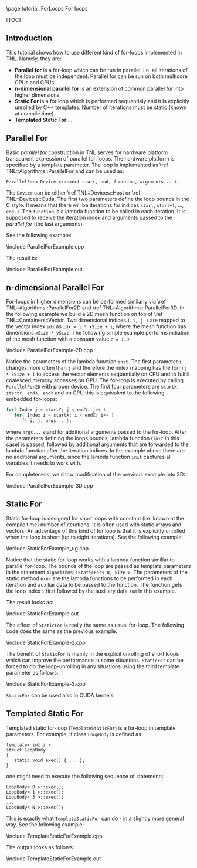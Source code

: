 \page tutorial_ForLoops For loops

[TOC]

## Introduction

This tutorial shows how to use different kind of for-loops implemented in TNL. Namely, they are:

* **Parallel for** is a for-loop which can be run in parallel, i.e. all iterations of the loop must be independent. Parallel for can be run on both multicore CPUs and GPUs.
* **n-dimensional parallel for** is an extension of common parallel for into higher dimensions.
* **Static For** is a for loop which is performed sequentialy and it is explicitly unrolled by C++ templates. Number of iterations must be static (known at compile time).
* **Templated Static For** ....

## Parallel For

Basic _parallel for_ construction in TNL serves for hardware platform transparent expression of parallel for-loops.
The hardware platform is specified by a template parameter.
The loop is implemented as \ref TNL::Algorithms::ParallelFor and can be used as:

```
ParallelFor< Device >::exec( start, end, function, arguments... );
```

The `Device` can be either \ref TNL::Devices::Host or \ref TNL::Devices::Cuda.
The first two parameters define the loop bounds in the C style.
It means that there will be iterations for indices `start`, `start+1`, ..., `end-1`.
The `function` is a lambda function to be called in each iteration.
It is supposed to receive the iteration index and arguments passed to the _parallel for_ (the last arguments).

See the following example:

\include ParallelForExample.cpp

The result is:

\include ParallelForExample.out

## n-dimensional Parallel For

For-loops in higher dimensions can be performed similarly via \ref TNL::Algorithms::ParallelFor2D and \ref TNL::Algorithms::ParallelFor3D.
In the following example we build a 2D mesh function on top of \ref TNL::Containers::Vector.
Two dimensional indices `( i, j )` are mapped to the vector index `idx` as `idx = j * xSize + i`, where the mesh function has dimensions `xSize * ySize`.
The following simple example performs initiation of the mesh function with a constant value `c = 1.0`:

\include ParallelForExample-2D.cpp

Notice the parameters of the lambda function `init`.
The first parameter `i` changes more often than `j` and therefore the index mapping has the form `j * xSize + i` to access the vector elements sequentially on CPU and to fulfill coalesced memory accesses on GPU.
The for-loop is executed by calling `ParallelFor2D` with proper device.
The first four parameters are `startX, startY, endX, endY` and on CPU this is equivalent to the following embedded for-loops:

```cpp
for( Index j = startY; j < endY; j++ )
   for( Index i = startX; i < endX; i++ )
      f( i, j, args... );
```

where `args...` stand for additional arguments passed to the for-loop.
After the parameters defining the loops bounds, lambda function (`init` in this case) is passed, followed by additional arguments that are forwarded to the lambda function after the iteration indices.
In the example above there are no additional arguments, since the lambda function `init` captures all variables it needs to work with.

For completeness, we show modification of the previous example into 3D:

\include ParallelForExample-3D.cpp

## Static For

Static for-loop is designed for short loops with constant (i.e. known at the compile time) number of iterations. It is often used with static arrays and vectors. An adventage of this kind of for loop is that it is explicitly unrolled when the loop is short (up to eight iterations). See the following example:

\include StaticForExample_ug.cpp

Notice that the static for-loop works with a lambda function simillar to parallel for-loop. The bounds of the loop are passed as template parameters in the statement `Algorithms::StaticFor< 0, Size >`. The parameters of the static method `exec` are the lambda functions to be performed in each iteration and auxiliar data to be passed to the function. The function gets the loop index `i` first followed by the auxiliary data `sum` in this example.

The result looks as:

\include StaticForExample.out

The effect of `StaticFor` is really the same as usual for-loop. The following code does the same as the previous example:

\include StaticForExample-2.cpp

The benefit of `StaticFor` is mainly in the explicit unrolling of short loops which can improve the performance in some situations. `StaticFor` can be forced to do the loop-unrolling in any situations using the third template parameter as follows:

\include StaticForExample-3.cpp

`StaticFor` can be used also in CUDA kernels.

## Templated Static For

Templated static for-loop (`TemplateStaticFor`) is a for-loop in template parameters. For example, if class `LoopBody` is defined as

```
template< int i >
struct LoopBody
{
   static void exec() { ... };
}
```

one might need to execute the following sequence of statements:

```
LoopBody< 0 >::exec();
LoopBody< 1 >::exec();
LoopBody< 3 >::exec();
...
LoodBody< N >::exec();
```

This is exactly what `TemplateStaticFor` can do - in a slightly more general way. See the following example:

\include TemplateStaticForExample.cpp

The output looks as follows:

\include TemplateStaticForExample.out
